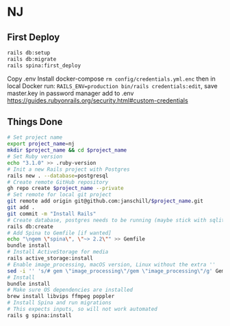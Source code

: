 # NJ

## First Deploy

```sh
rails db:setup
rails db:migrate
rails spina:first_deploy
```

Copy .env
Install docker-compose
`rm config/credentials.yml.enc` then in local Docker run: `RAILS_ENV=production bin/rails credentials:edit`, save master.key in password manager
add to .env
https://guides.rubyonrails.org/security.html#custom-credentials

## Things Done

```sh
# Set project name
export project_name=nj
mkdir $project_name && cd $project_name
# Set Ruby version
echo "3.1.0" >> .ruby-version
# Init a new Rails project with Postgres
rails new . --database=postgresql
# Create remote GitHub repository
gh repo create $project_name --private
# Set remote for local git project
git remote add origin git@github.com:janschill/$project_name.git
git add .
git commit -m "Install Rails"
# Create database, postgres needs to be running (maybe stick with sqlite)
rails db:create
# Add Spina to Gemfile [if wanted]
echo "\ngem \"spina\", \"~> 2.2\"" >> Gemfile
bundle install
# Install ActiveStorage for media
rails active_storage:install
# Enable image_processing, macOS version, Linux without the extra ''
sed -i '' 's/# gem \"image_processing\"/gem \"image_processing\"/g' Gemfile
# Install
bundle install
# Make sure OS dependencies are installed
brew install libvips ffmpeg poppler
# Install Spina and run migrations
# This expects inputs, so will not work automated
rails g spina:install
```
